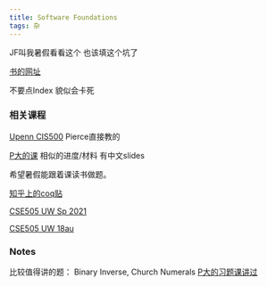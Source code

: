 ```yaml
---
title: Software Foundations
tags: 杂
---
```


JF叫我暑假看看这个 也该填这个坑了

<!--more-->

[书的网址](https://softwarefoundations.cis.upenn.edu/)

不要点Index 貌似会卡死

### 相关课程

[Upenn CIS500](https://www.seas.upenn.edu/~cis500/current/index.html#schedule) Pierce直接教的

[P大的课](https://xiongyingfei.github.io/SF/2021/materials.html) 相似的进度/材料 有中文slides

希望暑假能跟着课读书做题。

[知乎上的coq贴](https://zhuanlan.zhihu.com/p/54164515)

[CSE505 UW Sp 2021](https://sites.google.com/cs.washington.edu/cse-505-spring-2021/home)

[CSE505 UW 18au](https://sites.google.com/cs.washington.edu/cse-505-18au/home)

### Notes

比较值得讲的题： Binary Inverse, Church Numerals [P大的习题课讲过](https://xiongyingfei.github.io/SF/2022/slides/exercise-1.pdf)
